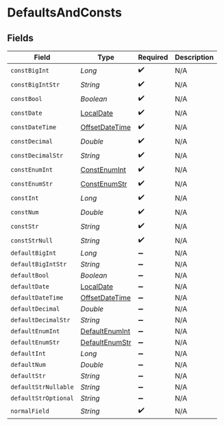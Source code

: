 # DefaultsAndConsts


## Fields

| Field                                                                                     | Type                                                                                      | Required                                                                                  | Description                                                                               |
| ----------------------------------------------------------------------------------------- | ----------------------------------------------------------------------------------------- | ----------------------------------------------------------------------------------------- | ----------------------------------------------------------------------------------------- |
| `constBigInt`                                                                             | *Long*                                                                                    | :heavy_check_mark:                                                                        | N/A                                                                                       |
| `constBigIntStr`                                                                          | *String*                                                                                  | :heavy_check_mark:                                                                        | N/A                                                                                       |
| `constBool`                                                                               | *Boolean*                                                                                 | :heavy_check_mark:                                                                        | N/A                                                                                       |
| `constDate`                                                                               | [LocalDate](https://docs.oracle.com/javase/8/docs/api/java/time/LocalDate.html)           | :heavy_check_mark:                                                                        | N/A                                                                                       |
| `constDateTime`                                                                           | [OffsetDateTime](https://docs.oracle.com/javase/8/docs/api/java/time/OffsetDateTime.html) | :heavy_check_mark:                                                                        | N/A                                                                                       |
| `constDecimal`                                                                            | *Double*                                                                                  | :heavy_check_mark:                                                                        | N/A                                                                                       |
| `constDecimalStr`                                                                         | *String*                                                                                  | :heavy_check_mark:                                                                        | N/A                                                                                       |
| `constEnumInt`                                                                            | [ConstEnumInt](../../models/shared/ConstEnumInt.md)                                       | :heavy_check_mark:                                                                        | N/A                                                                                       |
| `constEnumStr`                                                                            | [ConstEnumStr](../../models/shared/ConstEnumStr.md)                                       | :heavy_check_mark:                                                                        | N/A                                                                                       |
| `constInt`                                                                                | *Long*                                                                                    | :heavy_check_mark:                                                                        | N/A                                                                                       |
| `constNum`                                                                                | *Double*                                                                                  | :heavy_check_mark:                                                                        | N/A                                                                                       |
| `constStr`                                                                                | *String*                                                                                  | :heavy_check_mark:                                                                        | N/A                                                                                       |
| `constStrNull`                                                                            | *String*                                                                                  | :heavy_check_mark:                                                                        | N/A                                                                                       |
| `defaultBigInt`                                                                           | *Long*                                                                                    | :heavy_minus_sign:                                                                        | N/A                                                                                       |
| `defaultBigIntStr`                                                                        | *String*                                                                                  | :heavy_minus_sign:                                                                        | N/A                                                                                       |
| `defaultBool`                                                                             | *Boolean*                                                                                 | :heavy_minus_sign:                                                                        | N/A                                                                                       |
| `defaultDate`                                                                             | [LocalDate](https://docs.oracle.com/javase/8/docs/api/java/time/LocalDate.html)           | :heavy_minus_sign:                                                                        | N/A                                                                                       |
| `defaultDateTime`                                                                         | [OffsetDateTime](https://docs.oracle.com/javase/8/docs/api/java/time/OffsetDateTime.html) | :heavy_minus_sign:                                                                        | N/A                                                                                       |
| `defaultDecimal`                                                                          | *Double*                                                                                  | :heavy_minus_sign:                                                                        | N/A                                                                                       |
| `defaultDecimalStr`                                                                       | *String*                                                                                  | :heavy_minus_sign:                                                                        | N/A                                                                                       |
| `defaultEnumInt`                                                                          | [DefaultEnumInt](../../models/shared/DefaultEnumInt.md)                                   | :heavy_minus_sign:                                                                        | N/A                                                                                       |
| `defaultEnumStr`                                                                          | [DefaultEnumStr](../../models/shared/DefaultEnumStr.md)                                   | :heavy_minus_sign:                                                                        | N/A                                                                                       |
| `defaultInt`                                                                              | *Long*                                                                                    | :heavy_minus_sign:                                                                        | N/A                                                                                       |
| `defaultNum`                                                                              | *Double*                                                                                  | :heavy_minus_sign:                                                                        | N/A                                                                                       |
| `defaultStr`                                                                              | *String*                                                                                  | :heavy_minus_sign:                                                                        | N/A                                                                                       |
| `defaultStrNullable`                                                                      | *String*                                                                                  | :heavy_minus_sign:                                                                        | N/A                                                                                       |
| `defaultStrOptional`                                                                      | *String*                                                                                  | :heavy_minus_sign:                                                                        | N/A                                                                                       |
| `normalField`                                                                             | *String*                                                                                  | :heavy_check_mark:                                                                        | N/A                                                                                       |